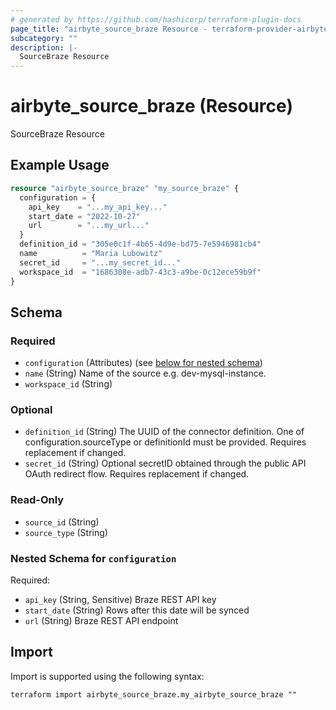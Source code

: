 ```yaml
---
# generated by https://github.com/hashicorp/terraform-plugin-docs
page_title: "airbyte_source_braze Resource - terraform-provider-airbyte"
subcategory: ""
description: |-
  SourceBraze Resource
---
```


# airbyte_source_braze (Resource)

SourceBraze Resource

## Example Usage

```terraform
resource "airbyte_source_braze" "my_source_braze" {
  configuration = {
    api_key    = "...my_api_key..."
    start_date = "2022-10-27"
    url        = "...my_url..."
  }
  definition_id = "305e0c1f-4b65-4d9e-bd75-7e5946981cb4"
  name          = "Maria Lubowitz"
  secret_id     = "...my_secret_id..."
  workspace_id  = "1686308e-adb7-43c3-a9be-0c12ece59b9f"
}
```

<!-- schema generated by tfplugindocs -->
## Schema

### Required

- `configuration` (Attributes) (see [below for nested schema](#nestedatt--configuration))
- `name` (String) Name of the source e.g. dev-mysql-instance.
- `workspace_id` (String)

### Optional

- `definition_id` (String) The UUID of the connector definition. One of configuration.sourceType or definitionId must be provided. Requires replacement if changed.
- `secret_id` (String) Optional secretID obtained through the public API OAuth redirect flow. Requires replacement if changed.

### Read-Only

- `source_id` (String)
- `source_type` (String)

<a id="nestedatt--configuration"></a>
### Nested Schema for `configuration`

Required:

- `api_key` (String, Sensitive) Braze REST API key
- `start_date` (String) Rows after this date will be synced
- `url` (String) Braze REST API endpoint

## Import

Import is supported using the following syntax:

```shell
terraform import airbyte_source_braze.my_airbyte_source_braze ""
```
